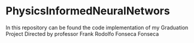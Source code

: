 # PhysicsInformedNeuralNetwors
In this repository can be found the code implementation of my Graduation Project Directed by professor Frank Rodolfo Fonseca Fonseca
